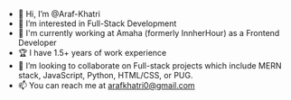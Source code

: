 - 👋 Hi, I’m @Araf-Khatri  
- 👀 I’m interested in Full-Stack Development  
- 💼 I'm currently working at Amaha (formerly InnherHour) as a Frontend Developer  
- 🏆 I have 1.5+ years of work experience
- 💞️ I’m looking to collaborate on Full-stack projects which include MERN stack, JavaScript, Python, HTML/CSS, or PUG.  
- 📫 You can reach me at arafkhatri0@gmail.com  

<!---
Araf-Khatri/Araf-Khatri is a ✨ special ✨ repository because its `README.md` (this file) appears on your GitHub profile.
You can click the Preview link to take a look at your changes.
--->
